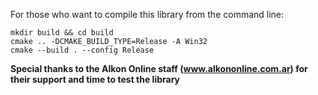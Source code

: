 For those who want to compile this library from the command line:

```
mkdir build && cd build
cmake .. -DCMAKE_BUILD_TYPE=Release -A Win32
cmake --build . --config Release
```


**Special thanks to the Alkon Online staff (www.alkononline.com.ar) for their support and time to test the library**
